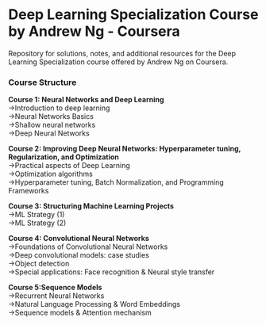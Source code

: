 <h1>Deep Learning Specialization Course by Andrew Ng - Coursera</h1>

Repository for solutions, notes, and additional resources for the Deep Learning Specialization course offered by Andrew Ng on Coursera.

<h3>Course Structure</h3>

<b>Course 1: Neural Networks and Deep Learning</b><br>
->Introduction to deep learning<br>
->Neural Networks Basics<br>
->Shallow neural networks<br>
->Deep Neural Networks<br>

<b>Course 2: Improving Deep Neural Networks: Hyperparameter tuning, Regularization, and Optimization</b><br>
->Practical aspects of Deep Learning<br>
->Optimization algorithms<br>
->Hyperparameter tuning, Batch Normalization, and Programming Frameworks<br>

<b>Course 3: Structuring Machine Learning Projects</b><br>
->ML Strategy (1)<br>
->ML Strategy (2)<br>

<b>Course 4: Convolutional Neural Networks</b><br>
->Foundations of Convolutional Neural Networks<br>
->Deep convolutional models: case studies<br>
->Object detection<br>
->Special applications: Face recognition & Neural style transfer<br>

<b>Course 5:Sequence Models</b><br>
->Recurrent Neural Networks<br>
->Natural Language Processing & Word Embeddings<br>
->Sequence models & Attention mechanism<br>
